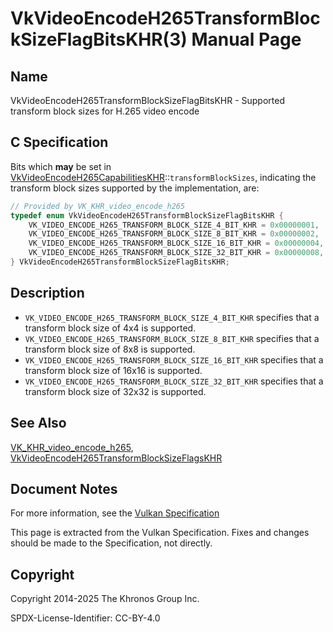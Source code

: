 # VkVideoEncodeH265TransformBlockSizeFlagBitsKHR(3) Manual Page

## Name

VkVideoEncodeH265TransformBlockSizeFlagBitsKHR - Supported transform block sizes for H.265 video encode



## [](#_c_specification)C Specification

Bits which **may** be set in [VkVideoEncodeH265CapabilitiesKHR](https://registry.khronos.org/vulkan/specs/latest/man/html/VkVideoEncodeH265CapabilitiesKHR.html)::`transformBlockSizes`, indicating the transform block sizes supported by the implementation, are:

```c++
// Provided by VK_KHR_video_encode_h265
typedef enum VkVideoEncodeH265TransformBlockSizeFlagBitsKHR {
    VK_VIDEO_ENCODE_H265_TRANSFORM_BLOCK_SIZE_4_BIT_KHR = 0x00000001,
    VK_VIDEO_ENCODE_H265_TRANSFORM_BLOCK_SIZE_8_BIT_KHR = 0x00000002,
    VK_VIDEO_ENCODE_H265_TRANSFORM_BLOCK_SIZE_16_BIT_KHR = 0x00000004,
    VK_VIDEO_ENCODE_H265_TRANSFORM_BLOCK_SIZE_32_BIT_KHR = 0x00000008,
} VkVideoEncodeH265TransformBlockSizeFlagBitsKHR;
```

## [](#_description)Description

- `VK_VIDEO_ENCODE_H265_TRANSFORM_BLOCK_SIZE_4_BIT_KHR` specifies that a transform block size of 4x4 is supported.
- `VK_VIDEO_ENCODE_H265_TRANSFORM_BLOCK_SIZE_8_BIT_KHR` specifies that a transform block size of 8x8 is supported.
- `VK_VIDEO_ENCODE_H265_TRANSFORM_BLOCK_SIZE_16_BIT_KHR` specifies that a transform block size of 16x16 is supported.
- `VK_VIDEO_ENCODE_H265_TRANSFORM_BLOCK_SIZE_32_BIT_KHR` specifies that a transform block size of 32x32 is supported.

## [](#_see_also)See Also

[VK\_KHR\_video\_encode\_h265](https://registry.khronos.org/vulkan/specs/latest/man/html/VK_KHR_video_encode_h265.html), [VkVideoEncodeH265TransformBlockSizeFlagsKHR](https://registry.khronos.org/vulkan/specs/latest/man/html/VkVideoEncodeH265TransformBlockSizeFlagsKHR.html)

## [](#_document_notes)Document Notes

For more information, see the [Vulkan Specification](https://registry.khronos.org/vulkan/specs/latest/html/vkspec.html#VkVideoEncodeH265TransformBlockSizeFlagBitsKHR)

This page is extracted from the Vulkan Specification. Fixes and changes should be made to the Specification, not directly.

## [](#_copyright)Copyright

Copyright 2014-2025 The Khronos Group Inc.

SPDX-License-Identifier: CC-BY-4.0
